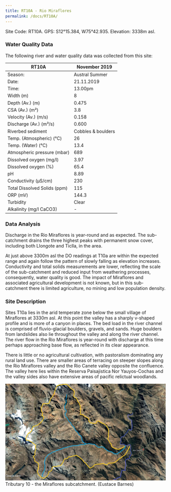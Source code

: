```yaml
---
title: RT10A - Rio Miraflores
permalink: /docs/RT10A/
---
```



Site Code: RT10A.  GPS: S12°15.384, W75°42.935. Elevation:
3338m asl.

### Water Quality Data

The following river and water quality data was collected from this site:

| RT10A                        | November 2019                 | 
|------------------------------|-------------------------------|
| Season:                      | Austral Summer                |
| Date:                        | 21.11.2019                    |
| Time:                        | 13.00pm                       |
| Width (m)                    | 8                             |
| Depth (Av.) (m)              | 0.475                         |
| CSA (Av.) (m²)               | 3.8                           |
| Velocity (Av.) (m/s)         | 0.158                         |
| Discharge (Av.) (m³/s)       | 0.600                         |
| Riverbed sediment            | Cobbles & boulders            |
| Temp. (Atmospheric) (°C)     | 26                            |
| Temp. (Water) (°C)           | 13.4                          |
| Atmospheric pressure (mbar)  | 689                           |
| Dissolved oxygen (mg/l)      | 3.97                          |
| Dissolved oxygen (%)         | 65.4                          |
| pH                           | 8.89                          |
| Conductivity (µS/cm)         | 230                           |
| Total Dissolved Solids (ppm) | 115                           |
| ORP (mV)                     | 144.3                         |
| Turbidity                    | Clear                         |
| Alkalinity (mg/l CaCO3)      |   -   |

### Data Analysis
Discharge in the Rio Miraflores is year-round and as expected. The sub-catchment drains the three highest peaks with permanent snow cover, including both Llongote and Ticlla, in the area. 

At just above 3300m asl the DO readings at T10a are within the expected range and again follow the pattern of slowly falling as elevation increases. Conductivity and total solids measurements are lower, reflecting the scale of the sub-catchment and reduced input from weathering processes, consequently, water quality is good. The impact of Miraflores and associated agricultural development is not known, but in this sub-catchment there is limited agriculture, no mining and low population density. 

### Site Description
Sites T10a lies in the arid temperate zone below the small village of Miraflores at 3330m asl. At this point the valley has a sharply v-shaped profile and is more of a canyon in places. The bed load in the river channel is comprised of fluvio-glacial boulders, gravels, and sands. Huge boulders from landslides also lie throughout the valley and along the river channel. The river flow in the Rio Miraflores is year-round with discharge at this time perhaps approaching base flow, as reflected in its clear appearance. 

There is little or no agricultural cultivation, with pastoralism dominating any rural land use. There are smaller areas of terracing on steeper slopes along the Rio Miraflores valley and the Rio Canete valley opposite the confluence. The valley here lies within the Reserva Paisajistica Nor Yauyos-Cochas and the valley sides also have extensive areas of pacific relictual woodlands. 


![Tributary T10 - the Miraflores subcatchment. (Eustace Barnes)](/assets/SiteDescriptions/T10/T10Mirafloressubcatchment.jpg)
Tributary 10 - the Miraflores subcatchment. (Eustace Barnes)

